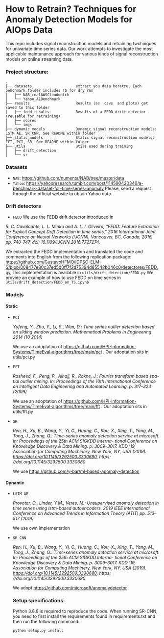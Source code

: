 # How to Retrain? Techniques for Anomaly Detection Models for AIOps Data

This repo includes signal reconstruction models and retraining twchniques for univariate time series data.
Our work attempts to investigate the most applicable maintanance approach for various kinds of signal reconstruction models on online streaming data.


### Project structure:
```
.
├── datasets                    extract you data heretru. Each behcnmark folder includes TS for dry run
│   ├── NAB_realAWSCloudwatch
│   └── Yahoo_A1Benchmark  
├── results                     Results (as .csvs  and plots) get saved to this folder
│   ├── fedd_results            Results of a FEDD drift detector (reusable for retraining)
│   ├── scores    
│   └── imgs     
├── dynamic_models              Dynamic signal reconstruction models: LSTM AE, SR CNN. See README within folder
├── static_models               Static signal reconstruction models: FFT, PCI, SR. See README within folder
├── utils                       utils used during training
│   ├── drift_detection
│   └── sr
```

### Datasets

* `NAB`: https://github.com/numenta/NAB/tree/master/data
* `Yahoo`: https://yahooresearch.tumblr.com/post/114590420346/a-benchmark-dataset-for-time-series-anomaly
Please, send a request through the official website to obtain Yahoo data

### Drift detectors

* `FEDD` 
We use the FEDD drift detector introduced in

*R. C. Cavalcante, L. L. Minku and A. L. I. Oliveira, "FEDD: Feature Extraction for Explicit Concept Drift Detection in time series," 2016 International Joint Conference on Neural Networks (IJCNN), Vancouver, BC, Canada, 2016, pp. 740-747, doi: 10.1109/IJCNN.2016.7727274.*

We extracted the FEDD implementation and translated the code and comments into English from the following replication package: https://github.com/GustavoHFMO/IDPSO-ELM-S/blob/008477e80c37ed5d0ff7f2d75394d85542b046c0/detectores/FEDD.py
This implementation is available in `utils/drift_detection/FEDD.py`
We provide an example of how to use FEDD on time series in `utils/drift_detection/FEDD_on_TS.ipynb`

### Models
 #### Static
* `PCI` 

    *Yufeng, Y., Zhu, Y., Li, S., Wan, D.: Time series outlier detection based
    on sliding window prediction. Mathematical Problems in Engineering
    2014 (10 2014)*

    We use an adoptation of https://github.com/HPI-Information-Systems/TimeEval-algorithms/tree/main/pci . Our adoptation sits in utils/pci.py
* `FFT`

    *Rasheed, F., Peng, P., Alhajj, R., Rokne, J.: Fourier transform based spa-
    tial outlier mining. In: Proceedings of the 10th International Conference
    on Intelligent Data Engineering and Automated Learning. p. 317–324
    (2009)*

    We use an adoptation of https://github.com/HPI-Information-Systems/TimeEval-algorithms/tree/main/fft . Our adoptation sits in utils/fft.py
* `SR`

    *Ren, H., Xu, B., Wang, Y., Yi, C., Huang, C., Kou, X., Xing, T.,
    Yang, M., Tong, J., Zhang, Q.: Time-series anomaly detection service
    at microsoft. In: Proceedings of the 25th ACM SIGKDD Interna-
    tional Conference on Knowledge Discovery &amp; Data Mining. p.
    3009–3017. KDD ’19, Association for Computing Machinery, New
    York, NY, USA (2019). https://doi.org/10.1145/3292500.3330680, https:
    //doi.org/10.1145/3292500.3330680*

    We use https://github.com/y-bar/ml-based-anomaly-detection

 #### Dynamic
* `LSTM AE` 

    *Provotar, O., Linder, Y.M., Veres, M.: Unsupervised anomaly detection
    in time series using lstm-based autoencoders. 2019 IEEE International
    Conference on Advanced Trends in Information Theory (ATIT) pp. 513–
    517 (2019)*

    We use own implementation

* `SR CNN`

    *Ren, H., Xu, B., Wang, Y., Yi, C., Huang, C., Kou, X., Xing, T.,
    Yang, M., Tong, J., Zhang, Q.: Time-series anomaly detection service
    at microsoft. In: Proceedings of the 25th ACM SIGKDD Interna-
    tional Conference on Knowledge Discovery &amp; Data Mining. p.
    3009–3017. KDD ’19, Association for Computing Machinery, New
    York, NY, USA (2019). https://doi.org/10.1145/3292500.3330680, https:
    //doi.org/10.1145/3292500.3330680*

    We adopt https://github.com/microsoft/anomalydetector

   ### Setup specifications:

  Python 3.8.8 is required to reproduce the code.
  When running SR-CNN, you need to first install the requirements found in requirements.txt and then run the following command:
  ```
  python setup.py install
  ```

